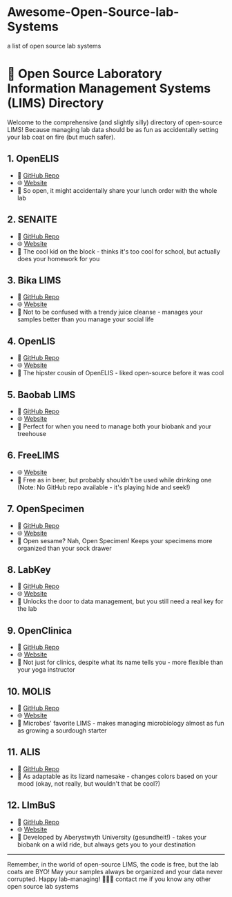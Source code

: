 # Awesome-Open-Source-lab-Systems
a list of open source lab systems 



# 🧪 Open Source Laboratory Information Management Systems (LIMS) Directory

Welcome to the comprehensive (and slightly silly) directory of open-source LIMS! Because managing lab data should be as fun as accidentally setting your lab coat on fire (but much safer).

## 1. OpenELIS
- 🔬 [GitHub Repo](https://github.com/openelisglobal/openelisglobal-core)
- 🌐 [Website](https://sites.google.com/site/openelisglobal/)
- 🤪 So open, it might accidentally share your lunch order with the whole lab

## 2. SENAITE
- 🔬 [GitHub Repo](https://github.com/senaite/senaite.core)
- 🌐 [Website](https://www.senaite.com/)
- 🤪 The cool kid on the block - thinks it's too cool for school, but actually does your homework for you

## 3. Bika LIMS
- 🔬 [GitHub Repo](https://github.com/bikalims/bika.lims)
- 🌐 [Website](https://www.bikalims.org/)
- 🤪 Not to be confused with a trendy juice cleanse - manages your samples better than you manage your social life

## 4. OpenLIS
- 🔬 [GitHub Repo](https://github.com/openlmis/openlmis-ref-distro)
- 🌐 [Website](https://openlmis.org/)
- 🤪 The hipster cousin of OpenELIS - liked open-source before it was cool

## 5. Baobab LIMS
- 🔬 [GitHub Repo](https://github.com/BaobabLims/baobab.lims)
- 🌐 [Website](https://baobablims.org/)
- 🤪 Perfect for when you need to manage both your biobank and your treehouse

## 6. FreeLIMS
- 🌐 [Website](https://www.freelims.org/)
- 🤪 Free as in beer, but probably shouldn't be used while drinking one
  (Note: No GitHub repo available - it's playing hide and seek!)

## 7. OpenSpecimen
- 🔬 [GitHub Repo](https://github.com/krishagni/openspecimen)
- 🌐 [Website](https://www.openspecimen.org/)
- 🤪 Open sesame? Nah, Open Specimen! Keeps your specimens more organized than your sock drawer

## 8. LabKey
- 🔬 [GitHub Repo](https://github.com/LabKey/server)
- 🌐 [Website](https://www.labkey.com/)
- 🤪 Unlocks the door to data management, but you still need a real key for the lab

## 9. OpenClinica
- 🔬 [GitHub Repo](https://github.com/OpenClinica/OpenClinica)
- 🌐 [Website](https://www.openclinica.com/)
- 🤪 Not just for clinics, despite what its name tells you - more flexible than your yoga instructor

## 10. MOLIS
- 🔬 [GitHub Repo](https://github.com/C4G/BLIS_archive)
- 🌐 [Website](https://www.ghdonline.org/uploads/MOLIS__concept_paper.pdf)
- 🤪 Microbes' favorite LIMS - makes managing microbiology almost as fun as growing a sourdough starter

## 11. ALIS
- 🔬 [GitHub Repo](https://github.com/mbcladwell/ALIS)
- 🤪 As adaptable as its lizard namesake - changes colors based on your mood (okay, not really, but wouldn't that be cool?)

## 12. LImBuS
- 🔬 [GitHub Repo](https://github.com/AberystwythSystemsBiology/limbus)
- 🌐 [Website](https://limbus.aber.ac.uk/)
- 🤪 Developed by Aberystwyth University (gesundheit!) - takes your biobank on a wild ride, but always gets you to your destination

---

Remember, in the world of open-source LIMS, the code is free, but the lab coats are BYO! May your samples always be organized and your data never corrupted. Happy lab-managing! 🧪🔬🧫
contact me if you know any other open source lab systems 
